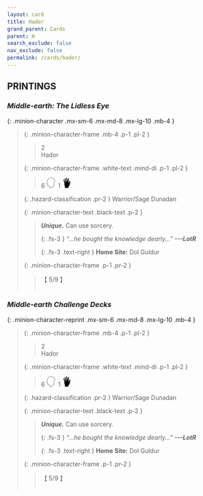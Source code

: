 ```yaml
---
layout: card
title: Hador
grand_parent: Cards
parent: H
search_exclude: false
nav_exclude: false
permalink: /cards/hador/
---
```


## PRINTINGS


### _Middle-earth: The Lidless Eye_

{: .minion-character .mx-sm-6 .mx-md-8 .mx-lg-10 .mb-4 }
> {: .minion-character-frame .mb-4 .p-1 .pl-2 }
> > <div class="hazard-mp">2</div>
> > <div class="card-name">Hador</div>
>
> {: .minion-character-frame .white-text .mind-di .p-1 .pl-2 }
> > 6 ![](/assets/images/mind.svg)&ensp;1 ![](/assets/images/di.svg)
>
> {: .hazard-classification .pr-2 }
> Warrior/Sage Dunadan
>
> {: .minion-character-text .black-text .p-2 }
> > _**Unique.**_ Can use sorcery. 
> > 
> > {: .fs-3 } 
> > _“...he bought the knowledge dearly...”_ ***---&#65279;LotR***  
> > 
> > {: .fs-3 .text-right } 
> > **Home Site:** Dol Guldur 
>
> {: .minion-character-frame .p-1 .pr-2 }
> > <div class="card-shield">【 5/9 】</div>
> > <div class="card-corruption-white">&nbsp;</div>

### _Middle-earth Challenge Decks_

{: .minion-character-reprint .mx-sm-6 .mx-md-8 .mx-lg-10 .mb-4 }
> {: .minion-character-frame .mb-4 .p-1 .pl-2 }
> > <div class="hazard-mp">2</div>
> > <div class="card-name">Hador</div>
>
> {: .minion-character-frame .white-text .mind-di .p-1 .pl-2 }
> > 6 ![](/assets/images/mind.svg)&ensp;1 ![](/assets/images/di.svg)
>
> {: .hazard-classification .pr-2 }
> Warrior/Sage Dunadan
>
> {: .minion-character-text .black-text .p-2 }
> > _**Unique.**_ Can use sorcery. 
> > 
> > {: .fs-3 } 
> > _“...he bought the knowledge dearly...”_ ***---&#65279;LotR***  
> > 
> > {: .fs-3 .text-right } 
> > **Home Site:** Dol Guldur 
>
> {: .minion-character-frame .p-1 .pr-2 }
> > <div class="card-shield">【 5/9 】</div>
> > <div class="card-corruption-white">&nbsp;</div>
